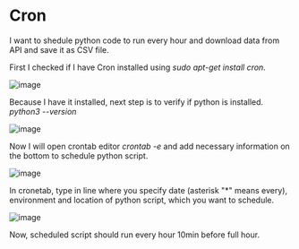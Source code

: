 # Cron

I want to shedule python code to run every hour and download data from API and save it as CSV file.

First I checked if I have Cron installed using *sudo apt-get install cron*.

![image](https://github.com/WPela/IT_Projects/assets/62253932/ebc081d6-c03d-4779-b54f-a1733ea74362)

Because I have it installed, next step is to verify if python is installed. *python3 --version*

![image](https://github.com/WPela/IT_Projects/assets/62253932/ba1ae5bd-0927-49be-b851-d8a136901acb)

Now I will open crontab editor *crontab -e* and add necessary information on the bottom to schedule python script.

![image](https://github.com/WPela/IT_Projects/assets/62253932/ed410604-5aba-47f1-a2b2-d6b24365d281)

In cronetab, type in line where you specify date (asterisk "*" means every), environment and location of python script, which you want to schedule.

![image](https://github.com/WPela/IT_Projects/assets/62253932/c0b6cb56-e23c-49e8-90ad-ecff83f8c162)


Now, scheduled script should run every hour 10min before full hour.
